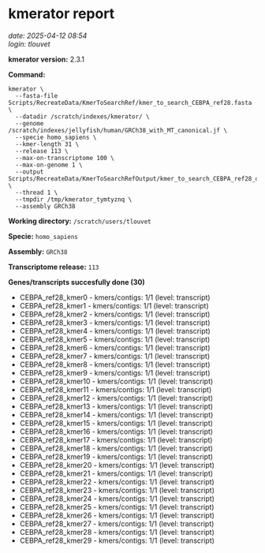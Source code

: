 # kmerator report
*date: 2025-04-12 08:54*  
*login: tlouvet*

**kmerator version:** 2.3.1

**Command:**

```
kmerator \
  --fasta-file Scripts/RecreateData/KmerToSearchRef/kmer_to_search_CEBPA_ref28.fasta \
  --datadir /scratch/indexes/kmerator/ \
  --genome /scratch/indexes/jellyfish/human/GRCh38_with_MT_canonical.jf \
  --specie homo_sapiens \
  --kmer-length 31 \
  --release 113 \
  --max-on-transcriptome 100 \
  --max-on-genome 1 \
  --output Scripts/RecreateData/KmerToSearchRefOutput/kmer_to_search_CEBPA_ref28_output \
  --thread 1 \
  --tmpdir /tmp/kmerator_tymtyznq \
  --assembly GRCh38
```

**Working directory:** `/scratch/users/tlouvet`

**Specie:** `homo_sapiens`

**Assembly:** `GRCh38`

**Transcriptome release:** `113`

**Genes/transcripts succesfully done (30)**

- CEBPA_ref28_kmer0 - kmers/contigs: 1/1 (level: transcript)
- CEBPA_ref28_kmer1 - kmers/contigs: 1/1 (level: transcript)
- CEBPA_ref28_kmer2 - kmers/contigs: 1/1 (level: transcript)
- CEBPA_ref28_kmer3 - kmers/contigs: 1/1 (level: transcript)
- CEBPA_ref28_kmer4 - kmers/contigs: 1/1 (level: transcript)
- CEBPA_ref28_kmer5 - kmers/contigs: 1/1 (level: transcript)
- CEBPA_ref28_kmer6 - kmers/contigs: 1/1 (level: transcript)
- CEBPA_ref28_kmer7 - kmers/contigs: 1/1 (level: transcript)
- CEBPA_ref28_kmer8 - kmers/contigs: 1/1 (level: transcript)
- CEBPA_ref28_kmer9 - kmers/contigs: 1/1 (level: transcript)
- CEBPA_ref28_kmer10 - kmers/contigs: 1/1 (level: transcript)
- CEBPA_ref28_kmer11 - kmers/contigs: 1/1 (level: transcript)
- CEBPA_ref28_kmer12 - kmers/contigs: 1/1 (level: transcript)
- CEBPA_ref28_kmer13 - kmers/contigs: 1/1 (level: transcript)
- CEBPA_ref28_kmer14 - kmers/contigs: 1/1 (level: transcript)
- CEBPA_ref28_kmer15 - kmers/contigs: 1/1 (level: transcript)
- CEBPA_ref28_kmer16 - kmers/contigs: 1/1 (level: transcript)
- CEBPA_ref28_kmer17 - kmers/contigs: 1/1 (level: transcript)
- CEBPA_ref28_kmer18 - kmers/contigs: 1/1 (level: transcript)
- CEBPA_ref28_kmer19 - kmers/contigs: 1/1 (level: transcript)
- CEBPA_ref28_kmer20 - kmers/contigs: 1/1 (level: transcript)
- CEBPA_ref28_kmer21 - kmers/contigs: 1/1 (level: transcript)
- CEBPA_ref28_kmer22 - kmers/contigs: 1/1 (level: transcript)
- CEBPA_ref28_kmer23 - kmers/contigs: 1/1 (level: transcript)
- CEBPA_ref28_kmer24 - kmers/contigs: 1/1 (level: transcript)
- CEBPA_ref28_kmer25 - kmers/contigs: 1/1 (level: transcript)
- CEBPA_ref28_kmer26 - kmers/contigs: 1/1 (level: transcript)
- CEBPA_ref28_kmer27 - kmers/contigs: 1/1 (level: transcript)
- CEBPA_ref28_kmer28 - kmers/contigs: 1/1 (level: transcript)
- CEBPA_ref28_kmer29 - kmers/contigs: 1/1 (level: transcript)
